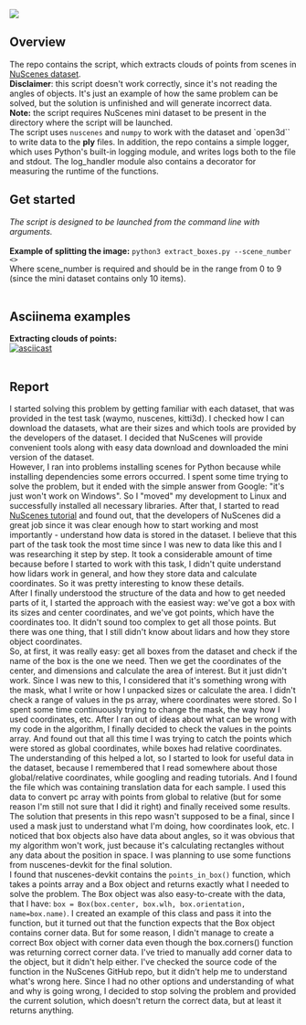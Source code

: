 <a href="https://codeclimate.com/github/iwatkot/slytest03/maintainability"><img src="https://api.codeclimate.com/v1/badges/c3ffd8026bba793a6a39/maintainability" /></a>

## Overview
The repo contains the script, which extracts clouds of points from scenes in [NuScenes dataset](https://www.nuscenes.org/nuscenes#download).<br>
**Disclaimer**: this script doesn't work correctly, since it's not reading the angles of objects. It's just an example of how the same problem can be solved, but the solution is unfinished and will generate incorrect data.<br>
**Note:** the script requires NuScenes mini dataset to be present in the directory where the script will be launched.<br>
The script uses `nuscenes` and `numpy` to work with the dataset and `open3d`` to write data to the **ply** files. In addition, the repo contains a simple logger, which uses Python's built-in logging module, and writes logs both to the file and stdout. The log_handler module also contains a decorator for measuring the runtime of the functions.<br>

## Get started
_The script is designed to be launched from the command line with arguments._<br><br>
**Example of splitting the image:** `python3 extract_boxes.py --scene_number <>`<br>
Where scene_number is required and should be in the range from 0 to 9 (since the mini dataset contains only 10 items).<br>
<br>


## Asciinema examples
**Extracting clouds of points:**<br>
[![asciicast](https://asciinema.org/a/D0OWGLr9EcjMG3FTPg3N1Gz0e.svg)](https://asciinema.org/a/D0OWGLr9EcjMG3FTPg3N1Gz0e)<br>
<br>

## Report
I started solving this problem by getting familiar with each dataset, that was provided in the test task (waymo, nuscenes, kitti3d). I checked how I can download the datasets, what are their sizes and which tools are provided by the developers of the dataset. I decided that NuScenes will provide convenient tools along with easy data download and downloaded the mini version of the dataset.<br>
However, I ran into problems installing scenes for Python because while installing dependencies some errors occurred. I spent some time trying to solve the problem, but it ended with the simple answer from Google: "it's just won't work on Windows". So I "moved" my development to Linux and successfully installed all necessary libraries. After that, I started to read [NuScenes tutorial](https://www.nuscenes.org/tutorials/nuscenes_tutorial.html) and found out, that the developers of NuScenes did a great job since it was clear enough how to start working and most importantly - understand how data is stored in the dataset. I believe that this part of the task took the most time since I was new to data like this and I was researching it step by step. It took a considerable amount of time because before I started to work with this task, I didn't quite understand how lidars work in general, and how they store data and calculate coordinates. So it was pretty interesting to know these details.<br>
After I finally understood the structure of the data and how to get needed parts of it, I started the approach with the easiest way: we've got a box with its sizes and center coordinates, and we've got points, which have the coordinates too. It didn't sound too complex to get all those points. But there was one thing, that I still didn't know about lidars and how they store object coordinates.<br>
So, at first, it was really easy: get all boxes from the dataset and check if the name of the box is the one we need. Then we get the coordinates of the center, and dimensions and calculate the area of interest. But it just didn't work. Since I was new to this, I considered that it's something wrong with the mask, what I write or how I unpacked sizes or calculate the area. I didn't check a range of values in the ps array, where coordinates were stored. So I spent some time continuously trying to change the mask, the way how I used coordinates, etc. After I ran out of ideas about what can be wrong with my code in the algorithm, I finally decided to check the values in the points array. And found out that all this time I was trying to catch the points which were stored as global coordinates, while boxes had relative coordinates.<br>
The understanding of this helped a lot, so I started to look for useful data in the dataset, because I remembered that I read somewhere about those global/relative coordinates, while googling and reading tutorials. And I found the file which was containing translation data for each sample. I used this data to convert pc array with points from global to relative (but for some reason I'm still not sure that I did it right) and finally received some results. The solution that presents in this repo wasn't supposed to be a final, since I used a mask just to understand what I'm doing, how coordinates look, etc. I noticed that box objects also have data about angles, so it was obvious that my algorithm won't work, just because it's calculating rectangles without any data about the position in space. I was planning to use some functions from nuscenes-devkit for the final solution.<br>
I found that nuscenes-devkit contains the `points_in_box()` function, which takes a points array and a Box object and returns exactly what I needed to solve the problem. The Box object was also easy-to-create with the data, that I have: `box = Box(box.center, box.wlh, box.orientation, name=box.name)`. I created an example of this class and pass it into the function, but it turned out that the function expects that the Box object contains corner data. But for some reason, I didn't manage to create a correct Box object with corner data even though the box.corners() function was returning correct corner data. I've tried to manually add corner data to the object, but it didn't help either. I've checked the source code of the function in the NuScenes GitHub repo, but it didn't help me to understand what's wrong here. Since I had no other options and understanding of what and why is going wrong, I decided to stop solving the problem and provided the current solution, which doesn't return the correct data, but at least it returns anything.